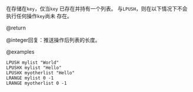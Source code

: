 在存储在`key`，仅当`key`
已存在并持有一个列表。
与`LPUSH`，则在以下情况下不会执行任何操作`key`尚未
存在。

@return

@integer回复：推送操作后列表的长度。

@examples

```cli
LPUSH mylist "World"
LPUSHX mylist "Hello"
LPUSHX myotherlist "Hello"
LRANGE mylist 0 -1
LRANGE myotherlist 0 -1
```

